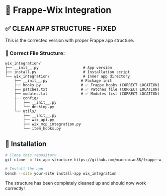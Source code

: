 # 🚀 Frappe-Wix Integration

## ✅ **CLEAN APP STRUCTURE - FIXED**

This is the corrected version with proper Frappe app structure.

### 📁 Correct File Structure:

```
wix_integration/
├── __init__.py                    # App version
├── install.py                     # Installation script
└── wix_integration/               # Inner app directory
    ├── __init__.py               # Package init  
    ├── hooks.py                  # ✅ Frappe hooks (CORRECT LOCATION)
    ├── patches.txt               # ✅ Patches file (CORRECT LOCATION)
    ├── modules.txt               # ✅ Modules list (CORRECT LOCATION)
    ├── config/
    │   ├── __init__.py
    │   └── desktop.py
    └── utils/
        ├── __init__.py
        ├── wix_api.py
        ├── wix_mcp_integration.py  
        └── item_hooks.py
```

## 🚀 Installation

```bash
# Clone this repository
git clone -b fix-app-structure https://github.com/macrobian88/frappe-wix-integration.git apps/wix_integration

# Install the app
bench --site your-site install-app wix_integration
```

The structure has been completely cleaned up and should now work correctly!
